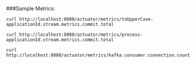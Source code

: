 ###Sample Metrics:

`curl http://localhost:8080/actuator/metrics/toUpperCase-applicationId.stream.metrics.commit.total`

`curl http://localhost:8080/actuator/metrics/process-applicationId.stream.metrics.commit.total`

`curl http://localhost:8080/actuator/metrics/kafka.consumer.connection.count`